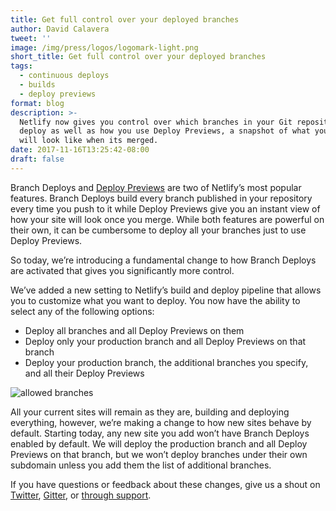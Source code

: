 ```yaml
---
title: Get full control over your deployed branches
author: David Calavera
tweet: ''
image: /img/press/logos/logomark-light.png
short_title: Get full control over your deployed branches
tags:
  - continuous deploys
  - builds
  - deploy previews
format: blog
description: >-
  Netlify now gives you control over which branches in your Git repository you
  deploy as well as how you use Deploy Previews, a snapshot of what your site
  will look like when its merged.
date: 2017-11-16T13:25:42-08:00
draft: false
---
```

Branch Deploys and [Deploy Previews](https://www.netlify.com/blog/2016/07/20/introducing-deploy-previews-in-netlify/) are two of Netlify’s most popular features. Branch Deploys build every branch published in your repository every time you push to it while Deploy Previews give you an instant view of how your site will look once you merge. While both features are powerful on their own, it can be cumbersome to deploy all your branches just to use Deploy Previews. 

So today, we’re introducing a fundamental change to how Branch Deploys are activated that gives you significantly more control.

We’ve added a new setting to Netlify’s build and deploy pipeline that allows you to customize what you want to deploy. You now have the ability to select any of the following options: 

* Deploy all branches and all Deploy Previews on them
* Deploy only your production branch and all Deploy Previews on that branch
* Deploy your production branch, the additional branches you specify, and all their Deploy Previews

![allowed branches](/img/blog/allowed_branches.png)

All your current sites will remain as they are, building and deploying everything, however, we’re making a change to how new sites behave by default. Starting today, any new site you add won’t have Branch Deploys enabled by default. We will deploy the production branch and all Deploy Previews on that branch, but we won’t deploy branches under their own subdomain unless you add them the list of additional branches.

If you have questions or feedback about these changes, give us a shout on [Twitter](https://twitter.com/Netlify), [Gitter](https://gitter.im/netlify/home), or [through support](https://paper.dropbox.com/support).
